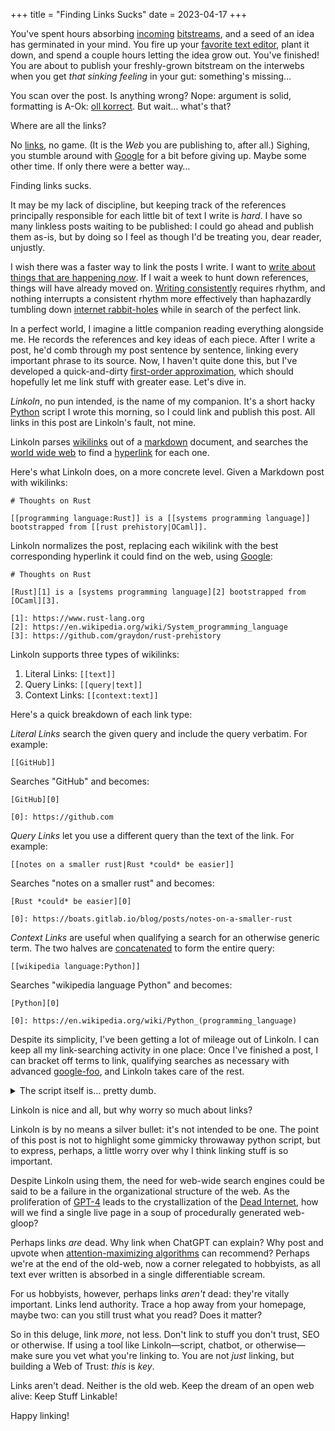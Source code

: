 +++
title = "Finding Links Sucks"
date = 2023-04-17
+++

You've spent hours absorbing [incoming][1] [bitstreams][2], and a seed of an idea has germinated in your mind. You fire up your [favorite text editor][3], plant it down, and spend a couple hours letting the idea grow out. You've finished! You are about to publish your freshly-grown bitstream on the interwebs when you get *that sinking feeling* in your gut: something's missing…

You scan over the post. Is anything wrong? Nope: argument is solid, formatting is A-Ok: [oll korrect][4]. But wait… what's that?

Where are all the links?

No [links][5], no game. (It is the *Web* you are publishing to, after all.) Sighing, you stumble around with [Google][6] for a bit before giving up. Maybe some other time. If only there were a better way…

Finding links sucks. 

It may be my lack of discipline, but keeping track of the references principally responsible for each little bit of text I write is *hard*. I have so many linkless posts waiting to be published: I could go ahead and publish them as-is, but by doing so I feel as though I'd be treating you, dear reader, unjustly.

I wish there was a faster way to link the posts I write. I want to [write about things that are happening *now*][7]. If I wait a week to hunt down references, things will have already moved on. [Writing consistently][8] requires rhythm, and nothing interrupts a consistent rhythm more effectively than haphazardly tumbling down [internet rabbit-holes][9] while in search of the perfect link.

In a perfect world, I imagine a little companion reading everything alongside me. He records the references and key ideas of each piece. After I write a post, he'd comb through my post sentence by sentence, linking every important phrase to its source. Now, I haven't quite done this, but I've developed a quick-and-dirty [first-order approximation][10], which should hopefully let me link stuff with greater ease. Let's dive in.

*Linkoln*, no pun intended, is the name of my companion. It's a short hacky [Python][11] script I wrote this morning, so I could link and publish this post. All links in this post are Linkoln's fault, not mine.

Linkoln parses [wikilinks][12] out of a [markdown][13] document, and searches the [world wide web][14] to find a [hyperlink][15] for each one.

Here's what Linkoln does, on a more concrete level. Given a Markdown post with wikilinks:

``` 
# Thoughts on Rust

[[programming language:Rust]] is a [[systems programming language]] bootstrapped from [[rust prehistory|OCaml]].
```

Linkoln normalizes the post, replacing each wikilink with the best corresponding hyperlink it could find on the web, using [Google][16]:

```
# Thoughts on Rust

[Rust][1] is a [systems programming language][2] bootstrapped from [OCaml][3].

[1]: https://www.rust-lang.org
[2]: https://en.wikipedia.org/wiki/System_programming_language
[3]: https://github.com/graydon/rust-prehistory
```

Linkoln supports three types of wikilinks:

1. Literal Links: `[[text]]` 
2. Query Links: `[[query|text]]`
3. Context Links: `[[context:text]]`

Here's a quick breakdown of each link type:

*Literal Links* search the given query and include the query verbatim. For example:

```
[[GitHub]]
```

Searches "GitHub" and becomes:

```
[GitHub][0]

[0]: https://github.com
```

*Query Links* let you use a different query than the text of the link. For example:

```
[[notes on a smaller rust|Rust *could* be easier]]
```

Searches "notes on a smaller rust" and becomes:

```
[Rust *could* be easier][0]

[0]: https://boats.gitlab.io/blog/posts/notes-on-a-smaller-rust
```

*Context Links* are useful when qualifying a search for an otherwise generic term. The two halves are [concatenated][17] to form the entire query:

```
[[wikipedia language:Python]]
```

Searches "wikipedia language Python" and becomes:

```
[Python][0]

[0]: https://en.wikipedia.org/wiki/Python_(programming_language)
```

Despite its simplicity, I've been getting a lot of mileage out of Linkoln. I can keep all my link-searching activity in one place: Once I've finished a post, I can bracket off terms to link, qualifying searches as necessary with advanced [google-foo][18], and Linkoln takes care of the rest.

<details>
<summary>The script itself is… pretty dumb.</summary>

But, since you asked for it, here it is:

```python
#!/usr/bin/python3

# Linkoln by Anima Omnium
# Dedicated to the Public Domain

# Just standard library for portability 
import sys
import urllib.request
import time

# Input from file, output to stdout
# Suggested usage:
# python linkoln.py INPUT.md > OUTPUT.md

# Read input file name
if len(sys.argv) != 2:
  print("Usage: linkoln FILE")
  exit(1)

# Read file
FILE = sys.argv[1]
with open(FILE, "r") as fin:
  INPUT = fin.read()

# Link numbering start
OFFSET = 1

# Ignore wikilinks in code, headings, frontmatter
IGNORE = [
  ("```", "```"),
  ("#", "\n"),
  ("`", "`"),
  ("+++", "+++"),
]

# Syntax for links
LINK_OPEN = "[["
LINK_CLOSE = "]]"
LINK_QUERY = "|"
LINK_CONTEXT = ":"

# Parser state enum
S_IGNORE = 0
S_SCANIN = 1
S_EATING = 2

# Initialize parser
state = S_SCANIN
rem = INPUT
closing = ""
inside = ""
colophon = []

# Skip amt chars
def skip(r, amt):
  return r[amt:]

# Skip amt, echo what was skipped
def eat(r, amt):
  print(r[:amt], end="")
  return skip(r, amt)

# Check r prefix matches against
def check(r, against):
  return r[:len(against)] == against

# Parse inside wikilink
def extract(inside):
  (link, text) = (inside, inside)
  if LINK_QUERY in inside:
    (link, text) = inside.split(LINK_QUERY)
  elif LINK_CONTEXT in inside:
    (link, text) = inside.split(LINK_CONTEXT)
    link = f"{link} {text}"
  return (link, text)

# Echo formatted link
def emit_link(entry):
  (num, inside) = entry
  (_, inside) = extract(inside)
  print(f"[{inside}][{num}]", end="")

# Echo formatted link reference
def emit_entry(entry):
  (num, inside) = entry
  (inside, _) = extract(inside)
  inside = google_it(inside)
  print(f"[{num}]: {inside}")

# Locate link matching given query
def google_it(query):
  # Dumbest most fragile hack ever
  quoted = urllib.parse.quote(query, safe='')
  # Don't hammer friends at DuckDuckGo
  time.sleep(0.5)
  try:
    contents = urllib.request.urlopen(f"https://lite.duckduckgo.com/lite/search&q={quoted}").read()
    # Parsing html is easy
    top_result = contents.split(b"link-text")[1]
    top_link = top_result.split(b">")[1].split(b"<")[0]
  except:
    # Leave for human to fix 
    return f"ERROR: {query}"
  return "https://" + top_link.decode("utf-8")

# State machine driving loop
while rem != "":
  # Scanning for next link or comment 
  if state == S_SCANIN:
    for (open, close) in IGNORE:
      try:
        if check(rem, open):
          rem = eat(rem, len(open))
          closing = close
          state = S_IGNORE
          break
      except:
        pass
    if state == S_IGNORE:
      continue
    try:
      if check(rem, LINK_OPEN):
        rem = skip(rem, len(LINK_OPEN))
        inside = ""
        state = S_EATING
        continue
    except:
      pass
    rem = eat(rem, 1)

  # Eating contents of wikilink
  elif state == S_EATING:
    if check(rem, LINK_CLOSE):
      rem = skip(rem, len(LINK_CLOSE))
      entry = (len(colophon) + OFFSET, inside)
      emit_link(entry)
      colophon.append(entry)
      state = S_SCANIN
    else:
      inside = inside + rem[:1]
      rem = skip(rem, 1)

  # Ignoring contents of comments
  elif state == S_IGNORE:
    if check(rem, closing):
      rem = eat(rem, len(closing))
      state = S_SCANIN
    else:
      rem = eat(rem, 1)

  # Frick your computer is on fire
  else:
    assert false, "Invalid state"

# Google all the queries
print()
for entry in colophon:
  emit_entry(entry)
```

</details>

Linkoln is nice and all, but why worry so much about links?

Linkoln is by no means a silver bullet: it's not intended to be one. The point of this post is not to highlight some gimmicky throwaway python script, but to express, perhaps, a little worry over why I think linking stuff is so important.

Despite Linkoln using them, the need for web-wide search engines could be said to be a failure in the organizational structure of the web. As the proliferation of [GPT-4][19] leads to the crystallization of the [Dead Internet][20], how will we find a single live page in a soup of procedurally generated web-gloop?

Perhaps links *are* dead. Why link when ChatGPT can explain? Why post and upvote when [attention-maximizing algorithms][21] can recommend? Perhaps we're at the end of the old-web, now a corner relegated to hobbyists, as all text ever written is absorbed in a single differentiable scream.

For us hobbyists, however, perhaps links *aren't* dead: they're vitally important. Links lend authority. Trace a hop away from your homepage, maybe two: can you still trust what you read? Does it matter?

So in this deluge, link *more*, not less. Don't link to stuff you don't trust, SEO or otherwise. If using a tool like Linkoln—script, chatbot, or otherwise—make sure you vet what you're linking to. You are not *just* linking, but building a Web of Trust: *this* is *key*.

Links aren't dead. Neither is the old web. Keep the dream of an open web alive: Keep Stuff Linkable! 

Happy linking!

[1]: https://news.ycombinator.com
[2]: https://lobste.rs
[3]: https://neovim.io
[4]: https://en.wikipedia.org/wiki/OK
[5]: https://en.wikipedia.org/wiki/Hyperlink
[6]: https://duckduckgo.com
[7]: https://simonwillison.net/2023/Apr/16/web-llm/
[8]: https://blog.codinghorror.com/how-to-achieve-ultimate-blog-success-in-one-easy-step/
[9]: https://en.wikipedia.org/wiki/Rabbit_Hole
[10]: https://en.wikipedia.org/wiki/Order_of_approximation
[11]: https://www.python.org
[12]: https://en.wikipedia.org/wiki/Help:Link
[13]: https://commonmark.org/help/
[14]: https://en.wikipedia.org/wiki/World_Wide_Web
[15]: https://en.wikipedia.org/wiki/Hyperlink
[16]: https://duckduckgo.com
[17]: https://en.wikipedia.org/wiki/Concatenation
[18]: https://www.urbandictionary.com/define.php?term=googlefoo
[19]: https://openai.com/research/gpt-4
[20]: https://www.theatlantic.com/technology/archive/2021/08/dead-internet-theory-wrong-but-feels-true/619937/
[21]: https://gantry.io/blog/papers-to-know-20230110
